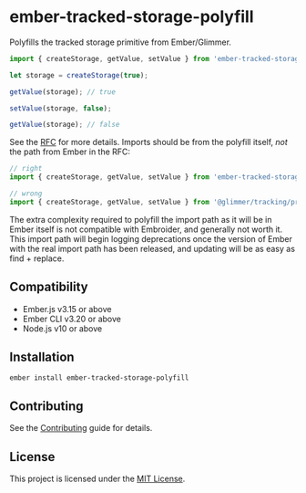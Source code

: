 ember-tracked-storage-polyfill
==============================================================================

Polyfills the tracked storage primitive from Ember/Glimmer.

```js
import { createStorage, getValue, setValue } from 'ember-tracked-storage-polyfill';

let storage = createStorage(true);

getValue(storage); // true

setValue(storage, false);

getValue(storage); // false
```

See the [RFC](https://github.com/emberjs/rfcs/blob/master/text/0669-tracked-storage-primitive.md)
for more details. Imports should be from the polyfill itself, _not_ the path
from Ember in the RFC:

```js
// right
import { createStorage, getValue, setValue } from 'ember-tracked-storage-polyfill';

// wrong
import { createStorage, getValue, setValue } from '@glimmer/tracking/primitives/storage';
```

The extra complexity required to polyfill the import path as it will be in Ember
itself is not compatible with Embroider, and generally not worth it. This import
path will begin logging deprecations once the version of Ember with the real
import path has been released, and updating will be as easy as find + replace.

Compatibility
------------------------------------------------------------------------------

* Ember.js v3.15 or above
* Ember CLI v3.20 or above
* Node.js v10 or above


Installation
------------------------------------------------------------------------------

```
ember install ember-tracked-storage-polyfill
```


Contributing
------------------------------------------------------------------------------

See the [Contributing](CONTRIBUTING.md) guide for details.


License
------------------------------------------------------------------------------

This project is licensed under the [MIT License](LICENSE.md).
